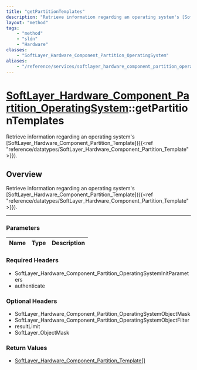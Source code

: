 ```yaml
---
title: "getPartitionTemplates"
description: "Retrieve information regarding an operating system's [SoftLayer_Hardware_Component_Partition_Template]({{<ref 'reference... "
layout: "method"
tags:
    - "method"
    - "sldn"
    - "Hardware"
classes:
    - "SoftLayer_Hardware_Component_Partition_OperatingSystem"
aliases:
    - "/reference/services/softlayer_hardware_component_partition_operatingsystem/getPartitionTemplates"
---
```

# [SoftLayer_Hardware_Component_Partition_OperatingSystem](/reference/services/SoftLayer_Hardware_Component_Partition_OperatingSystem)::getPartitionTemplates

Retrieve information regarding an operating system's [SoftLayer_Hardware_Component_Partition_Template]({{<ref "reference/datatypes/SoftLayer_Hardware_Component_Partition_Template">}}).


## Overview 
Retrieve information regarding an operating system's [SoftLayer_Hardware_Component_Partition_Template]({{<ref "reference/datatypes/SoftLayer_Hardware_Component_Partition_Template">}}).

-----

### Parameters 
|Name | Type | Description |
| --- | --- | --- |


### Required Headers
* SoftLayer_Hardware_Component_Partition_OperatingSystemInitParameters
* authenticate


### Optional Headers
* SoftLayer_Hardware_Component_Partition_OperatingSystemObjectMask
* SoftLayer_Hardware_Component_Partition_OperatingSystemObjectFilter
* resultLimit
* SoftLayer_ObjectMask

### Return Values
* <a href='/reference/datatypes/SoftLayer_Hardware_Component_Partition_Template'>SoftLayer_Hardware_Component_Partition_Template[] </a>




